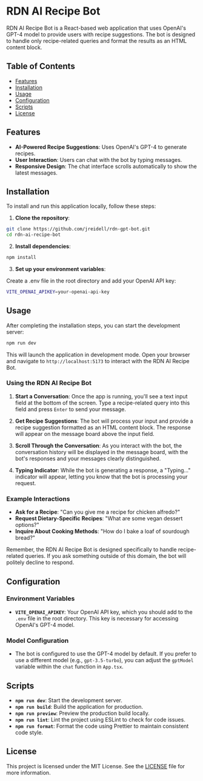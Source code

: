 # RDN AI Recipe Bot

RDN AI Recipe Bot is a React-based web application that uses OpenAI's GPT-4 model to provide users with recipe suggestions. The bot is designed to handle only recipe-related queries and format the results as an HTML content block.

## Table of Contents

- [Features](#features)
- [Installation](#installation)
- [Usage](#usage)
- [Configuration](#configuration)
- [Scripts](#scripts)
- [License](#license)

## Features

- **AI-Powered Recipe Suggestions**: Uses OpenAI's GPT-4 to generate recipes.
- **User Interaction**: Users can chat with the bot by typing messages.
- **Responsive Design**: The chat interface scrolls automatically to show the latest messages.

## Installation

To install and run this application locally, follow these steps:

1. **Clone the repository**:

```bash
git clone https://github.com/jreidell/rdn-gpt-bot.git
cd rdn-ai-recipe-bot
```

2. **Install dependencies**:

```bash
npm install
```

3. **Set up your environment variables**:

Create a .env file in the root directory and add your OpenAI API key:

```bash
VITE_OPENAI_APIKEY=your-openai-api-key
```

## Usage

After completing the installation steps, you can start the development server:

```bash
npm run dev
```

This will launch the application in development mode. Open your browser and navigate to `http://localhost:5173` to interact with the RDN AI Recipe Bot.

### Using the RDN AI Recipe Bot

1. **Start a Conversation**: Once the app is running, you'll see a text input field at the bottom of the screen. Type a recipe-related query into this field and press `Enter` to send your message.
2. **Get Recipe Suggestions**: The bot will process your input and provide a recipe suggestion formatted as an HTML content block. The response will appear on the message board above the input field.

3. **Scroll Through the Conversation**: As you interact with the bot, the conversation history will be displayed in the message board, with the bot's responses and your messages clearly distinguished.

4. **Typing Indicator**: While the bot is generating a response, a "Typing..." indicator will appear, letting you know that the bot is processing your request.

### Example Interactions

- **Ask for a Recipe**: "Can you give me a recipe for chicken alfredo?"
- **Request Dietary-Specific Recipes**: "What are some vegan dessert options?"
- **Inquire About Cooking Methods**: "How do I bake a loaf of sourdough bread?"

Remember, the RDN AI Recipe Bot is designed specifically to handle recipe-related queries. If you ask something outside of this domain, the bot will politely decline to respond.

## Configuration

### Environment Variables

- **`VITE_OPENAI_APIKEY`**: Your OpenAI API key, which you should add to the `.env` file in the root directory. This key is necessary for accessing OpenAI's GPT-4 model.

### Model Configuration

- The bot is configured to use the GPT-4 model by default. If you prefer to use a different model (e.g., `gpt-3.5-turbo`), you can adjust the `gptModel` variable within the `chat` function in `App.tsx`.

## Scripts

- **`npm run dev`**: Start the development server.
- **`npm run build`**: Build the application for production.
- **`npm run preview`**: Preview the production build locally.
- **`npm run lint`**: Lint the project using ESLint to check for code issues.
- **`npm run format`**: Format the code using Prettier to maintain consistent code style.

## License

This project is licensed under the MIT License. See the [LICENSE](LICENSE) file for more information.
